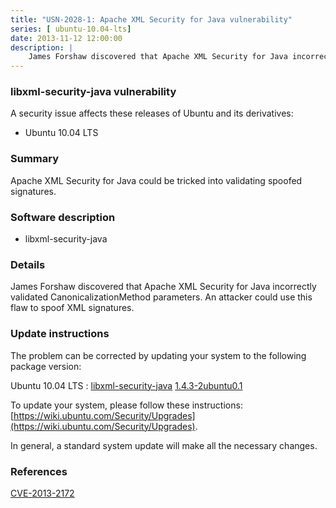 ```yaml
---
title: "USN-2028-1: Apache XML Security for Java vulnerability"
series: [ ubuntu-10.04-lts]
date: 2013-11-12 12:00:00
description: |
    James Forshaw discovered that Apache XML Security for Java incorrectly validated CanonicalizationMethod parameters. An attacker could use this flaw to spoof XML signatures. 
--- 
```

 
### libxml-security-java vulnerability

A security issue affects these releases of Ubuntu and its derivatives:

* Ubuntu 10.04 LTS

### Summary

Apache XML Security for Java could be tricked into validating spoofed signatures.

### Software description

* libxml-security-java 

### Details

James Forshaw discovered that Apache XML Security for Java incorrectly validated CanonicalizationMethod parameters. An attacker could use this flaw to spoof XML signatures. 

### Update instructions

The problem can be corrected by updating your system to the following package version:

Ubuntu 10.04 LTS
 : [libxml-security-java](https://launchpad.net/ubuntu/+source/libxml-security-java) <span> [1.4.3-2ubuntu0.1](https://launchpad.net/ubuntu/+source/libxml-security-java/1.4.3-2ubuntu0.1) </span> 

To update your system, please follow these instructions: [https://wiki.ubuntu.com/Security/Upgrades](https://wiki.ubuntu.com/Security/Upgrades).

In general, a standard system update will make all the necessary changes. 

### References

 [CVE-2013-2172](http://people.ubuntu.com/~ubuntu-security/cve/CVE-2013-2172)
 
